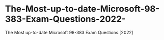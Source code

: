 # The-Most-up-to-date-Microsoft-98-383-Exam-Questions-2022-
The Most up-to-date Microsoft 98-383 Exam Questions [2022]
